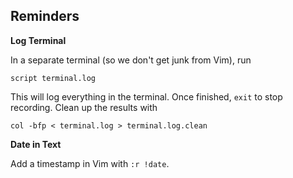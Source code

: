 ## Reminders

**Log Terminal**

In a separate terminal (so we don't get junk from Vim), run

```
script terminal.log
```

This will log everything in the terminal.  Once finished, `exit` to stop
recording.  Clean up the results with

```
col -bfp < terminal.log > terminal.log.clean
```


**Date in Text**

Add a timestamp in Vim with `:r !date`.

